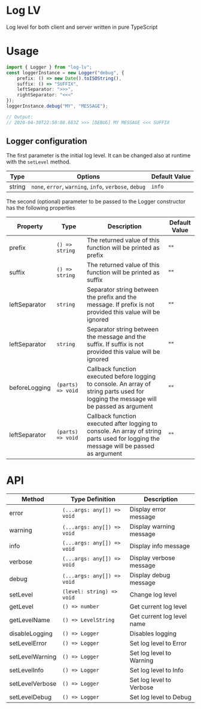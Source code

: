 # Log LV

Log level for both client and server written in pure TypeScript

# Usage

```typescript
import { Logger } from "log-lv";
const loggerInstance = new Logger("debug", {
    prefix: () => new Date().toISOString(),
    suffix: () => "SUFFIX",
    leftSeparator: ">>>",
    rightSeparator: "<<<"
});
loggerInstance.debug("MY", "MESSAGE");

// Output:
// 2020-04-30T22:50:08.683Z >>> [DEBUG] MY MESSAGE <<< SUFFIX
```

## Logger configuration

The first parameter is the initial log level. It can be changed also at runtime with the `setLevel` method.

| Type   | Options                                                | Default Value |
| ------ | ------------------------------------------------------ | ------------- |
| string | `none`, `error`, `warning`, `info`, `verbose`, `debug` | `info`        |

The second (optional) parameter to be passed to the Logger constructor has the following properties

| Property      | Type           | Description                                                                                               | Default Value |
| ------------- | -------------- | --------------------------------------------------------------------------------------------------------- | ------------- |
| prefix        | `() => string` | The returned value of this function will be printed as prefix                                             | ""            |
| suffix        | `() => string` | The returned value of this function will be printed as suffix                                             | ""            |
| leftSeparator | `string`       | Separator string between the prefix and the message. If prefix is not provided this value will be ignored | ""            |
| leftSeparator | `string`       | Separator string between the message and the suffix. If suffix is not provided this value will be ignored | ""            |
| beforeLogging | `(parts) => void`       | Callback function executed before logging to console. An array of string parts used for logging the message will be passed as argument| ""            |
| leftSeparator | `(parts) => void`       | Callback function executed after logging to console. An array of string parts used for logging the message will be passed as argument| ""            |

# API

| Method          | Type Definition            | Description                |
| --------------- | -------------------------- | -------------------------- |
| error           | `(...args: any[]) => void` | Display error message      |
| warning         | `(...args: any[]) => void` | Display warning message    |
| info            | `(...args: any[]) => void` | Display info message       |
| verbose         | `(...args: any[]) => void` | Display verbose message    |
| debug           | `(...args: any[]) => void` | Display debug message      |
| setLevel        | `(level: string) => void`  | Change log level           |
| getLevel        | `() => number`             | Get current log level      |
| getLevelName    | `() => LevelString`        | Get current log level name |
| disableLogging  | `() => Logger`             | Disables logging           |
| setLevelError   | `() => Logger`             | Set log level to Error     |
| setLevelWarning | `() => Logger`             | Set log level to Warning   |
| setLevelInfo    | `() => Logger`             | Set log level to Info      |
| setLevelVerbose | `() => Logger`             | Set log level to Verbose   |
| setLevelDebug   | `() => Logger`             | Set log level to Debug     |
